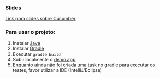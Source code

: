 <h3>Slides</h3>

<a target="_BLANK" href="www.slideshare.net/taisedias/cucumber-qanight">Link para slides sobre Cucumber</a>

<h3>Para usar o projeto:</h3>

<ol>
  <li>Instalar <a target="_BLANK" href="http://www.oracle.com/technetwork/java/javase/index-137561.html">Java</a></li>
  <li>Instalar <a target="_BLANK" href="http://www.gradle.org/">Gradle</a></li>
  <li>Executar <code>gradle build</code></li>
  <li> Subir localmente o <a target="_BLANK" href="https://github.com/taisedias/demo.activeadmin.info">demo app</a></li>
  <li>Enquanto ainda não foi criada uma task no gradle para executar os testes, favor utilizar a IDE (IntelliJ/Eclipse)</li>
</ol>

